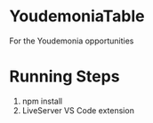 # YoudemoniaTable
For the Youdemonia opportunities

# Running Steps

1. npm install
2. LiveServer VS Code extension